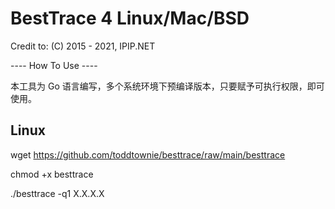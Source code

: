 # BestTrace 4 Linux/Mac/BSD

Credit to: (C) 2015 - 2021, IPIP.NET

---- How To Use ----

本工具为 Go 语言编写，多个系统环境下预编译版本，只要赋予可执行权限，即可使用。

## Linux
wget https://github.com/toddtownie/besttrace/raw/main/besttrace

chmod +x besttrace

./besttrace -q1 X.X.X.X
